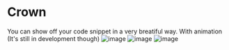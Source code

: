 # Crown
You can show off your code snippet in a very breatiful way. With animation (It's still in development though)
![image](https://github.com/user-attachments/assets/d867dc58-29f7-496a-8a7c-ef4552b16e30)
![image](https://github.com/user-attachments/assets/c13688ce-b925-474f-83df-91565c7ee432)
![image](https://github.com/user-attachments/assets/99a85ab4-3a87-40b5-8f2e-6786918a8958)
